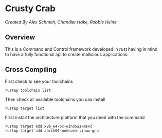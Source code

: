 # Crusty Crab
*Created By Alex Schmith, Chandler Hake, Robbie Heine*

## Overview
This is a Command and Control framework developed in rust having in mind to have a fully functional api to create mallicious applications. 



## Cross Compiling


First check to see your toolchains
```
rustup toolchain list
```

Then check all available toolchains you can install
```
rustup target list
```

First install the architecture platform that you need with the command

```
rustup target add x86_64-pc-windows-msvc
rustup target add aarch64-unknown-linux-gnu
```



